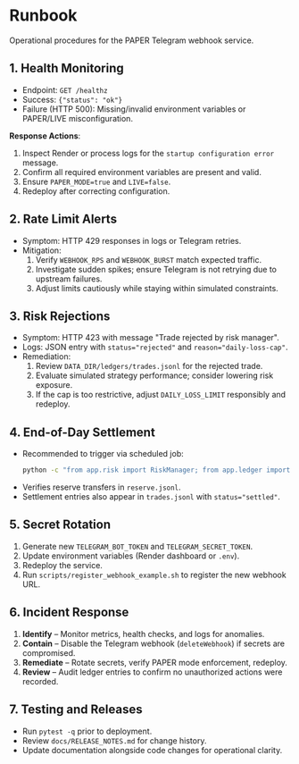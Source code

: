 # Runbook

Operational procedures for the PAPER Telegram webhook service.

## 1. Health Monitoring

* Endpoint: `GET /healthz`
* Success: `{"status": "ok"}`
* Failure (HTTP 500): Missing/invalid environment variables or PAPER/LIVE misconfiguration.

**Response Actions**:
1. Inspect Render or process logs for the `startup configuration error` message.
2. Confirm all required environment variables are present and valid.
3. Ensure `PAPER_MODE=true` and `LIVE=false`.
4. Redeploy after correcting configuration.

## 2. Rate Limit Alerts

* Symptom: HTTP 429 responses in logs or Telegram retries.
* Mitigation:
  1. Verify `WEBHOOK_RPS` and `WEBHOOK_BURST` match expected traffic.
  2. Investigate sudden spikes; ensure Telegram is not retrying due to upstream failures.
  3. Adjust limits cautiously while staying within simulated constraints.

## 3. Risk Rejections

* Symptom: HTTP 423 with message "Trade rejected by risk manager".
* Logs: JSON entry with `status="rejected"` and `reason="daily-loss-cap"`.
* Remediation:
  1. Review `DATA_DIR/ledgers/trades.jsonl` for the rejected trade.
  2. Evaluate simulated strategy performance; consider lowering risk exposure.
  3. If the cap is too restrictive, adjust `DAILY_LOSS_LIMIT` responsibly and redeploy.

## 4. End-of-Day Settlement

* Recommended to trigger via scheduled job:
  ```bash
  python -c "from app.risk import RiskManager; from app.ledger import LedgerStore; import os; mgr = RiskManager(float(os.environ['DAILY_LOSS_LIMIT']), LedgerStore(os.environ['DATA_DIR'])); mgr.end_of_day_settlement()"
  ```
* Verifies reserve transfers in `reserve.jsonl`.
* Settlement entries also appear in `trades.jsonl` with `status="settled"`.

## 5. Secret Rotation

1. Generate new `TELEGRAM_BOT_TOKEN` and `TELEGRAM_SECRET_TOKEN`.
2. Update environment variables (Render dashboard or `.env`).
3. Redeploy the service.
4. Run `scripts/register_webhook_example.sh` to register the new webhook URL.

## 6. Incident Response

1. **Identify** – Monitor metrics, health checks, and logs for anomalies.
2. **Contain** – Disable the Telegram webhook (`deleteWebhook`) if secrets are compromised.
3. **Remediate** – Rotate secrets, verify PAPER mode enforcement, redeploy.
4. **Review** – Audit ledger entries to confirm no unauthorized actions were recorded.

## 7. Testing and Releases

* Run `pytest -q` prior to deployment.
* Review `docs/RELEASE_NOTES.md` for change history.
* Update documentation alongside code changes for operational clarity.
